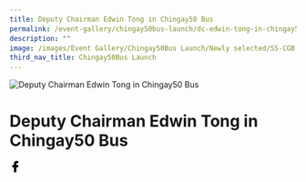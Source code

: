 ```yaml
---
title: Deputy Chairman Edwin Tong in Chingay50 Bus
permalink: /event-gallery/chingay50bus-launch/dc-edwin-tong-in-chingay50-bus/
description: ""
image: /images/Event Gallery/Chingay50Bus Launch/Newly selected/SS-CGB (39 of 132).png
third_nav_title: Chingay50Bus Launch
---
```

![Deputy Chairman Edwin Tong in Chingay50 Bus](/images/Event%20Gallery/Chingay50Bus%20Launch/Newly%20selected/SS-CGB%20(39%20of%20132).png)

# **Deputy Chairman Edwin Tong in Chingay50 Bus**

<a href="http://www.facebook.com/sharer.php?u=http://www.chingay.gov.sg/image/event-gallery/dc-edwin-tong-in-chingay50-bus" style="float:left;">
	<img src="/images/facebook.png" style="width:auto;height:20px;">
</a>